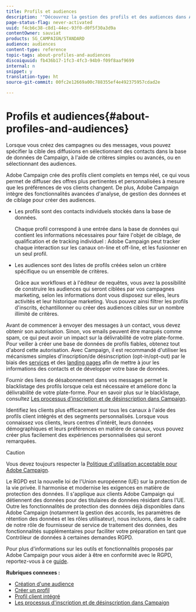 ```yaml
---
title: Profils et audiences
description: '"Découvrez la gestion des profils et des audiences dans Adobe Campaign : définissez les populations ciblées, sélectionnez des audiences, filtrez les destinataires, collectez des données et mettez à jour les profils."'
page-status-flag: never-activated
uuid: f4cb6c38-c8d1-44ec-93f0-d0f5f30a3d9a
contentOwner: sauviat
products: SG_CAMPAIGN/STANDARD
audience: audiences
content-type: reference
topic-tags: about-profiles-and-audiences
discoiquuid: fb436b17-1fc3-4fc3-94b9-f09f8aaf9699
internal: n
snippet: y
translation-type: ht
source-git-commit: 00fc2e12669a00c788355ef4e492375957cdad2e

---
```



# Profils et audiences{#about-profiles-and-audiences}

Lorsque vous créez des campagnes ou des messages, vous pouvez spécifier la cible des diffusions en sélectionnant des contacts dans la base de données de Campaign, à l'aide de critères simples ou avancés, ou en sélectionnant des audiences.

Adobe Campaign crée des profils client complets en temps réel, ce qui vous permet de diffuser des offres plus pertinentes et personnalisées à mesure que les préférences de vos clients changent. De plus, Adobe Campaign intègre des fonctionnalités avancées d'analyse, de gestion des données et de ciblage pour créer des audiences.

* Les profils sont des contacts individuels stockés dans la base de données.

   Chaque profil correspond à une entrée dans la base de données qui contient les informations nécessaires pour faire l'objet de ciblage, de qualification et de tracking individuel : Adobe Campaign peut tracker chaque interaction sur les canaux on-line et off-line, et les fusionner en un seul profil.

* Les audiences sont des listes de profils créées selon un critère spécifique ou un ensemble de critères.

   Grâce aux workflows et à l'éditeur de requêtes, vous avez la possibilité de construire les audiences qui seront ciblées par vos campagnes marketing, selon les informations dont vous disposez sur elles, leurs activités et leur historique marketing. Vous pouvez ainsi filtrer les profils d'inscrits, échantillonner ou créer des audiences cibles sur un nombre illimité de critères.

Avant de commencer à envoyer des messages à un contact, vous devez obtenir son autorisation. Sinon, vos emails peuvent être marqués comme spam, ce qui peut avoir un impact sur la délivrabilité de votre plate-forme. Pour veiller à créer une base de données de profils fiables, obtenez tout d'abord cette autorisation. Avec Campaign, il est recommandé d'utiliser les mécanismes simples d'inscription/de désinscription (opt-in/opt-out) par le biais des [services](../../audiences/using/creating-a-service.md) et des [landing pages](../../channels/using/about-landing-pages.md) afin de mettre à jour les informations des contacts et de développer votre base de données.

Fournir des liens de désabonnement dans vos messages permet le blacklistage des profils lorsque cela est nécessaire et améliore donc la délivrabilité de votre plate-forme. Pour en savoir plus sur le blacklistage, consultez [Les processus d'inscription et de désinscription dans Campaign](../../audiences/using/about-opt-in-and-opt-out-in-campaign.md).

Identifiez les clients plus efficacement sur tous les canaux à l'aide des profils client intégrés et des segments personnalisés. Lorsque vous connaissez vos clients, leurs centres d'intérêt, leurs données démographiques et leurs préférences en matière de canaux, vous pouvez créer plus facilement des expériences personnalisées qui seront remarquées.

>[!CAUTION]
>
>Vous devez toujours respecter la [Politique d'utilisation acceptable pour Adobe Campaign](http://www.adobe.com/fr/legal/terms/aup.html).

Le RGPD est la nouvelle loi de l'Union européenne (UE) sur la protection de la vie privée. Il harmonise et modernise les exigences en matière de protection des données. Il s'applique aux clients Adobe Campaign qui détiennent des données pour des titulaires de données résidant dans l'UE. Outre les fonctionnalités de protection des données déjà disponibles dans Adobe Campaign (notamment la gestion des accords, les paramètres de rétention des données et les rôles utilisateur), nous incluons, dans le cadre de notre rôle de fournisseur de service de traitement des données, des fonctionnalités supplémentaires pour faciliter votre préparation en tant que Contrôleur de données à certaines demandes RGPD.

Pour plus d'informations sur les outils et fonctionnalités proposés par Adobe Campaign pour vous aider à être en conformité avec le RGPD, reportez-vous à ce [guide](https://docs.campaign.adobe.com/doc/standard/getting_started/fr/ACS_GDPR.html).

**Rubriques connexes :**

* [Création d'une audience](../../audiences/using/creating-audiences.md)
* [Créer un profil](../../audiences/using/creating-profiles.md)
* [Profil client intégré](../../audiences/using/integrated-customer-profile.md)
* [Les processus d'inscription et de désinscription dans Campaign](../../audiences/using/about-opt-in-and-opt-out-in-campaign.md)

